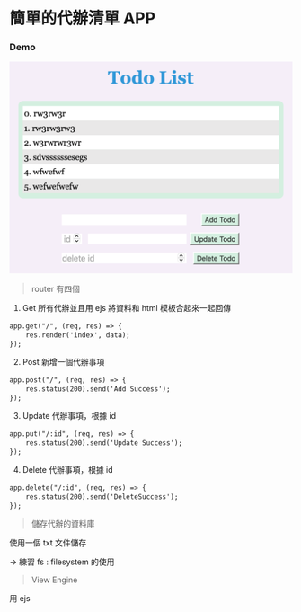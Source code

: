 # 簡單的代辦清單 APP

### Demo

![](./Demo.png)

> router 有四個

1. Get 所有代辦並且用 ejs 將資料和 html 模板合起來一起回傳

```
app.get("/", (req, res) => {
	res.render('index', data);
});
```

2. Post 新增一個代辦事項

```
app.post("/", (req, res) => {
	res.status(200).send('Add Success');
});
```

3. Update 代辦事項，根據 id

```
app.put("/:id", (req, res) => {
	res.status(200).send('Update Success');
});
```

4. Delete 代辦事項，根據 id

```
app.delete("/:id", (req, res) => {
	res.status(200).send('DeleteSuccess');
});
```

> 儲存代辦的資料庫

使用一個 txt 文件儲存

→ 練習 fs : filesystem 的使用

> View Engine

用 ejs

